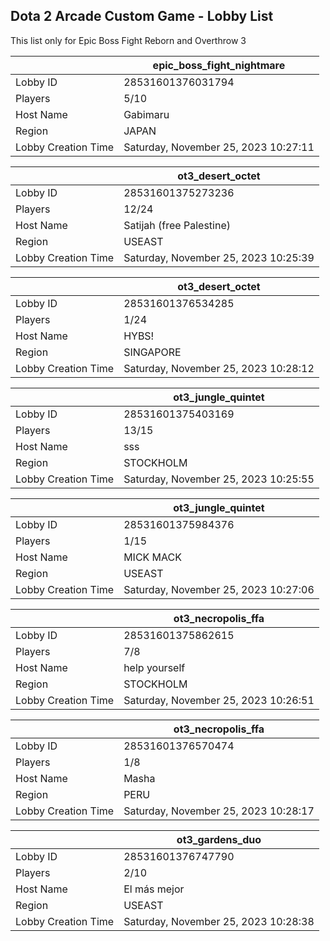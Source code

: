 ## Dota 2 Arcade Custom Game - Lobby List

This list only for Epic Boss Fight Reborn and Overthrow 3

|  | epic_boss_fight_nightmare |
| ------ | ------ |
| Lobby ID | 28531601376031794 |
| Players | 5/10 |
| Host Name | Gabimaru |
| Region | JAPAN |
| Lobby Creation Time | Saturday, November 25, 2023 10:27:11 |


|  | ot3_desert_octet |
| ------ | ------ |
| Lobby ID | 28531601375273236 |
| Players | 12/24 |
| Host Name | Satijah (free Palestine) |
| Region | USEAST |
| Lobby Creation Time | Saturday, November 25, 2023 10:25:39 |


|  | ot3_desert_octet |
| ------ | ------ |
| Lobby ID | 28531601376534285 |
| Players | 1/24 |
| Host Name | HYBS! |
| Region | SINGAPORE |
| Lobby Creation Time | Saturday, November 25, 2023 10:28:12 |


|  | ot3_jungle_quintet |
| ------ | ------ |
| Lobby ID | 28531601375403169 |
| Players | 13/15 |
| Host Name | sss |
| Region | STOCKHOLM |
| Lobby Creation Time | Saturday, November 25, 2023 10:25:55 |


|  | ot3_jungle_quintet |
| ------ | ------ |
| Lobby ID | 28531601375984376 |
| Players | 1/15 |
| Host Name | MICK MACK |
| Region | USEAST |
| Lobby Creation Time | Saturday, November 25, 2023 10:27:06 |


|  | ot3_necropolis_ffa |
| ------ | ------ |
| Lobby ID | 28531601375862615 |
| Players | 7/8 |
| Host Name | help yourself |
| Region | STOCKHOLM |
| Lobby Creation Time | Saturday, November 25, 2023 10:26:51 |


|  | ot3_necropolis_ffa |
| ------ | ------ |
| Lobby ID | 28531601376570474 |
| Players | 1/8 |
| Host Name | Masha |
| Region | PERU |
| Lobby Creation Time | Saturday, November 25, 2023 10:28:17 |


|  | ot3_gardens_duo |
| ------ | ------ |
| Lobby ID | 28531601376747790 |
| Players | 2/10 |
| Host Name | El más mejor |
| Region | USEAST |
| Lobby Creation Time | Saturday, November 25, 2023 10:28:38 |


